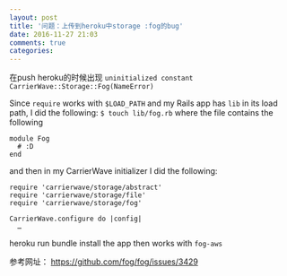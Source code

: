 ```yaml
---
layout: post
title: '问题：上传到heroku中storage :fog的bug'
date: 2016-11-27 21:03
comments: true
categories: 
---
```

在push heroku的时候出现
`uninitialized constant CarrierWave::Storage::Fog(NameError)`

Since `require` works with `$LOAD_PATH` and my Rails app has `lib` in its load path, I did the following:
`$ touch lib/fog.rb`
where the file contains the following
```
module Fog
  # :D
end
```
and then in my CarrierWave initializer I did the following:
```
require 'carrierwave/storage/abstract'
require 'carrierwave/storage/file'
require 'carrierwave/storage/fog'

CarrierWave.configure do |config|
  …
```
heroku run bundle install
the app then works with `fog-aws`

参考网址： https://github.com/fog/fog/issues/3429
